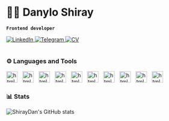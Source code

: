 # :man_technologist: Danylo Shiray

**`Frontend developer`**
<p align="left">
   <a href="https://www.linkedin.com/in/danylo-shyrai-92b3b6261/">
      <img
	 src="https://custom-icon-badges.demolab.com/badge/-LinkedIn-0a4ac9.svg?style=for-the-badge&logoColor=white&logo=link" 
	 alt="LinkedIn"
	 title="Follow me on LinkedIn" />
   </a>
   <a href="https://t.me/BenderJun">
      <img
	 src="https://custom-icon-badges.demolab.com/badge/-Telegram-blue?style=for-the-badge&logoColor=white&logo=link"
	 alt="Telegram"
	 title="Follow me on Telegram" />
   </a>
   <a href="https://www.linkedin.com/feed/update/urn:li:activity:7097272911568195584/">
      <img
	 src="https://custom-icon-badges.demolab.com/badge/-CV-0ac938.svg?style=for-the-badge&logoColor=white&logo=link"
	 alt="CV"
	 title="See my CV" />
   </a>
</p>

#

### :gear: Languages and Tools

<img align="left" alt="html5" width="30px" style="padding-right: 10px;" src="https://cdn.jsdelivr.net/gh/devicons/devicon/icons/html5/html5-original.svg" />      
<img align="left" alt="html5" width="30px" style="padding-right: 10px;" src="https://cdn.jsdelivr.net/gh/devicons/devicon/icons/css3/css3-original.svg" />  
<img align="left" alt="html5" width="30px" style="padding-right: 10px;" src="https://cdn.jsdelivr.net/gh/devicons/devicon/icons/sass/sass-original.svg" />
<img align="left" alt="html5" width="30px" style="padding-right: 10px;" src="https://cdn.jsdelivr.net/gh/devicons/devicon/icons/javascript/javascript-plain.svg" />     
<img align="left" alt="html5" width="30px" style="padding-right: 10px;" src="https://cdn.jsdelivr.net/gh/devicons/devicon/icons/react/react-original.svg" />       
<img align="left" alt="html5" width="30px" style="padding-right: 10px;" src="https://cdn.jsdelivr.net/gh/devicons/devicon/icons/redux/redux-original.svg" />       
<img align="left" alt="html5" width="30px" style="padding-right: 10px;" src="https://cdn.jsdelivr.net/gh/devicons/devicon/icons/materialui/materialui-original.svg" />        
<img align="left" alt="html5" width="30px" style="padding-right: 10px;" src="https://cdn.jsdelivr.net/gh/devicons/devicon/icons/git/git-original.svg" />              
<img align="left" alt="html5" width="30px" style="padding-right: 10px;" src="https://cdn.jsdelivr.net/gh/devicons/devicon/icons/mongodb/mongodb-original.svg" />       
<img align="left" alt="html5" width="30px" style="padding-right: 10px;" src="https://cdn.jsdelivr.net/gh/devicons/devicon/icons/nodejs/nodejs-original.svg" />

          
<br />

#

### 📊 Stats

![ShirayDan's GitHub stats](https://github-readme-stats.vercel.app/api?username=ShirayDan&show_icons=true&theme=dark)

